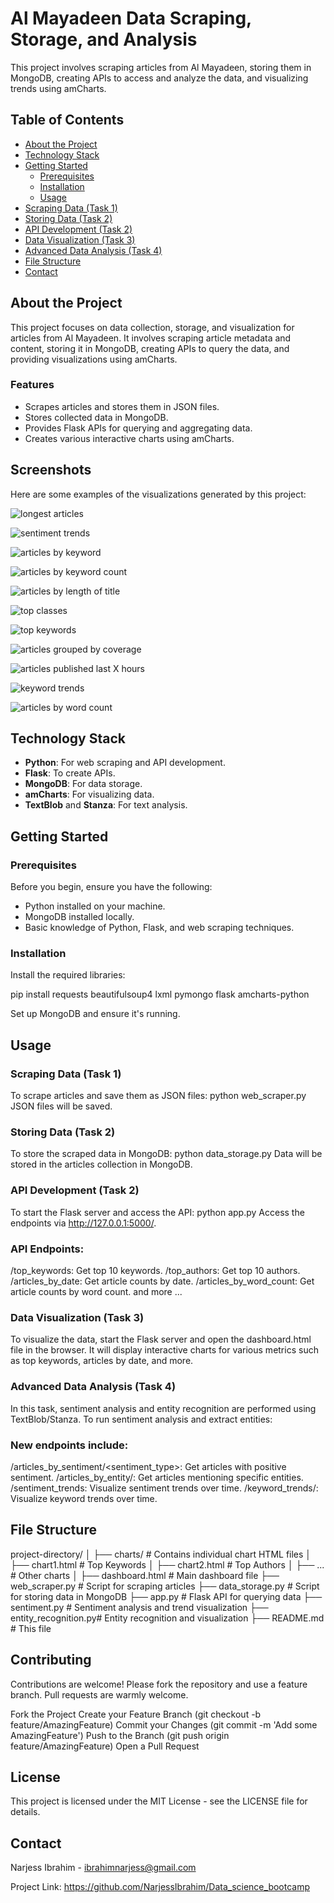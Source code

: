 # Al Mayadeen Data Scraping, Storage, and Analysis

This project involves scraping articles from Al Mayadeen, storing them in MongoDB, creating APIs to access and analyze the data, and visualizing trends using amCharts.

## Table of Contents
- [About the Project](#about-the-project)
- [Technology Stack](#technology-stack)
- [Getting Started](#getting-started)
  - [Prerequisites](#prerequisites)
  - [Installation](#installation)
  - [Usage](#usage)
- [Scraping Data (Task 1)](#scraping-data-task-1)
- [Storing Data (Task 2)](#storing-data-task-2)
- [API Development (Task 2)](#api-development-task-2)
- [Data Visualization (Task 3)](#data-visualization-task-3)
- [Advanced Data Analysis (Task 4)](#advanced-data-analysis-task-4)
- [File Structure](#file-structure)
- [Contact](#contact)



## About the Project
This project focuses on data collection, storage, and visualization for articles from Al Mayadeen. It involves scraping article metadata and content, storing it in MongoDB, creating APIs to query the data, and providing visualizations using amCharts.

### Features
- Scrapes articles and stores them in JSON files.
- Stores collected data in MongoDB.
- Provides Flask APIs for querying and aggregating data.
- Creates various interactive charts using amCharts.

## Screenshots
Here are some examples of the visualizations generated by this project:


![longest articles](https://github.com/user-attachments/assets/33564b97-7f58-4ec2-ada4-c47e3b06ed3b)

![sentiment trends](https://github.com/user-attachments/assets/c8fc8b41-cb92-4427-94a5-e13c5caa5e5f)

![articles by keyword](https://github.com/user-attachments/assets/2ab05d19-8833-40e4-844e-bf52e29f5d29)

![articles by keyword count](https://github.com/user-attachments/assets/628833ce-d010-44ac-812e-727c6e886845)

![articles by length of title](https://github.com/user-attachments/assets/86d7791c-bdd6-4a26-bdb6-8c4685624909)

![top classes](https://github.com/user-attachments/assets/46318280-7572-44b6-852b-50eaa17959b6)

![top keywords](https://github.com/user-attachments/assets/d421226a-ece3-4c82-a12f-2dadefbaec25)

![articles grouped by coverage](https://github.com/user-attachments/assets/ab993aa5-f338-4b53-9d8b-4fd6e322c20e)

![articles published last X hours](https://github.com/user-attachments/assets/c6e15ee1-0ecc-4e94-9cc0-e388a643daff)

![keyword trends](https://github.com/user-attachments/assets/e5022051-70ed-4c58-9180-c6893543aa37)

![articles by word count](https://github.com/user-attachments/assets/ff3e11a6-74de-439e-bf57-c08bf6a44273)


## Technology Stack
- **Python**: For web scraping and API development.
- **Flask**: To create APIs.
- **MongoDB**: For data storage.
- **amCharts**: For visualizing data.
- **TextBlob** and **Stanza**: For text analysis.

## Getting Started

### Prerequisites
Before you begin, ensure you have the following:
- Python installed on your machine.
- MongoDB installed locally.
- Basic knowledge of Python, Flask, and web scraping techniques.

### Installation
Install the required libraries:

pip install requests beautifulsoup4 lxml pymongo flask amcharts-python

Set up MongoDB and ensure it's running.

## Usage
### Scraping Data (Task 1)
To scrape articles and save them as JSON files:
python web_scraper.py
JSON files will be saved.

### Storing Data (Task 2)
To store the scraped data in MongoDB:
python data_storage.py
Data will be stored in the articles collection in MongoDB.

### API Development (Task 2)
To start the Flask server and access the API:
python app.py
Access the endpoints via http://127.0.0.1:5000/.

### API Endpoints:
/top_keywords: Get top 10 keywords.
/top_authors: Get top 10 authors.
/articles_by_date: Get article counts by date.
/articles_by_word_count: Get article counts by word count.
and more ...

### Data Visualization (Task 3)
To visualize the data, start the Flask server and open the dashboard.html file in the browser. It will display interactive charts for various metrics such as top keywords, articles by date, and more.

### Advanced Data Analysis (Task 4)
In this task, sentiment analysis and entity recognition are performed using TextBlob/Stanza. To run sentiment analysis and extract entities:

### New endpoints include:
/articles_by_sentiment/<sentiment_type>: Get articles with positive sentiment.
/articles_by_entity/<entity>: Get articles mentioning specific entities.
/sentiment_trends: Visualize sentiment trends over time.
/keyword_trends/<keyword>: Visualize keyword trends over time.

## File Structure
project-directory/
│
├── charts/              # Contains individual chart HTML files
│   ├── chart1.html      # Top Keywords
│   ├── chart2.html      # Top Authors
│   ├── ...              # Other charts
│
├── dashboard.html       # Main dashboard file
├── web_scraper.py       # Script for scraping articles
├── data_storage.py      # Script for storing data in MongoDB
├── app.py               # Flask API for querying data
├── sentiment.py         # Sentiment analysis and trend visualization
├── entity_recognition.py# Entity recognition and visualization
├── README.md            # This file


## Contributing
Contributions are welcome! Please fork the repository and use a feature branch. Pull requests are warmly welcome.

Fork the Project
Create your Feature Branch (git checkout -b feature/AmazingFeature)
Commit your Changes (git commit -m 'Add some AmazingFeature')
Push to the Branch (git push origin feature/AmazingFeature)
Open a Pull Request


## License
This project is licensed under the MIT License - see the LICENSE file for details.



## Contact
Narjess Ibrahim - ibrahimnarjess@gmail.com

Project Link: https://github.com/NarjessIbrahim/Data_science_bootcamp
